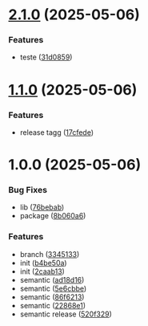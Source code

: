 # [2.1.0](https://github.com/xLeonel/dep-npm/compare/v2.0.0...v2.1.0) (2025-05-06)


### Features

* teste ([31d0859](https://github.com/xLeonel/dep-npm/commit/31d0859b3636bf87f3d570479413e34d2ec5ecac))

# [1.1.0](https://github.com/xLeonel/dep-npm/compare/v1.0.0...v1.1.0) (2025-05-06)


### Features

* release tagg ([17cfede](https://github.com/xLeonel/dep-npm/commit/17cfedee7680566222664db4cf62307a38cdd3e9))

# 1.0.0 (2025-05-06)


### Bug Fixes

* lib ([76bebab](https://github.com/xLeonel/dep-npm/commit/76bebab9b3b13cffbf2b6a126d0206ddecbdd8b7))
* package ([8b060a6](https://github.com/xLeonel/dep-npm/commit/8b060a6c37def9d829c22b9ed080454a915021ae))


### Features

* branch ([3345133](https://github.com/xLeonel/dep-npm/commit/3345133e81e8e98f67636e625533ee449e0c743d))
* init ([b4be50a](https://github.com/xLeonel/dep-npm/commit/b4be50a9cac4233f51151f66a271d47421e15049))
* init ([2caab13](https://github.com/xLeonel/dep-npm/commit/2caab132cdaea207c48ebf9ba600fbb51957d732))
* semantic ([ad18d16](https://github.com/xLeonel/dep-npm/commit/ad18d16f9353512d2cb5dea5c010e10cad0e2110))
* semantic ([5e6cbbe](https://github.com/xLeonel/dep-npm/commit/5e6cbbe7330b32357d5717ee45cc54dc968e3c2b))
* semantic ([86f6213](https://github.com/xLeonel/dep-npm/commit/86f62139f1c5ff4870c36279473e186b68a3b86b))
* semantic ([22868e1](https://github.com/xLeonel/dep-npm/commit/22868e1471b3ba6782666c2cad36332b2a707330))
* semantic release ([520f329](https://github.com/xLeonel/dep-npm/commit/520f329c57d01deed394711d2362ff11fda46fdc))
